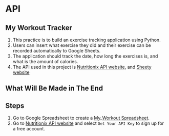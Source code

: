 # API

## My Workout Tracker

1. This practice is to build an exercise tracking application using Python.
2. Users can insert what exercise they did and their exercise can be recorded automatically to Google Sheets.
3. The application should track the date, how long the exercises is, and what is the amount of calories.
4. The API used in this project is [Nutritionix API website](https://www.nutritionix.com/business/api), and [Sheety website](https://sheety.co/)

## What Will Be Made in The End


## Steps

1. Go to Google Spreadsheet to create a [My_Workout Spreadsheet](https://docs.google.com/spreadsheets/d/11Ov7eWig5ZOEH1P89ALjBA7K5Z95qLASuILEwQU6u1o/edit#gid=0).
2. Go to [Nutritionix API website](https://www.nutritionix.com/business/api) and select `Get Your API Key` to sign up for a free account.

